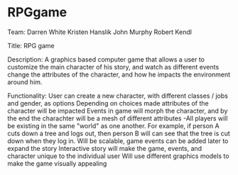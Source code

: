 ﻿# RPGgame

Team: Darren White 
Kristen Hanslik 
John Murphy
Robert Kendl
 
Title: RPG game 
 
Description: A graphics based computer game that allows a user to customize the main 
character of his story, and watch as different events change the attributes of the character, and 
how he impacts the environment around him. 
 
Functionality: 
­User can create a new character, with different classes / jobs and gender, as options 
­Depending on choices made attributes of the character will be impacted
­Events in game will morph the character, and by the end the charachter will be a mesh of different
 attributes 
-All players will be existing in the same "world" as one another. For example, if person A cuts down a tree and logs out, then person B will can see that the tree is cut down when they log in. 
­Will be scalable, game events can be added later to expand the story 
­Interactive story will make the game, events, and character unique to the individual
 user 
­Will use different graphics models to make the game visually appealing 
